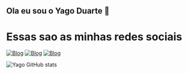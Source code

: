 ## Ola eu sou o Yago Duarte 🤙

# Essas sao as minhas redes sociais
[![Blog](https://img.shields.io/badge/Gmail-D14836?style=for-the-badge&logo=gmail&logoColor=white)](yagoduarte1005@gmail.com)
[![Blog](https://img.shields.io/badge/Discord-7289DA?style=for-the-badge&logo=discord&logoColor=white)](laranxinha_69)
[![Blog](https://img.shields.io/badge/Instagram-E4405F?style=for-the-badge&logo=instagram&logoColor=white)](https://www.instagram.com/duarte.1786/)

![Yago GitHub stats](https://github-readme-stats.vercel.app/api?username=yagoduarte0&theme=dark_icons=true)
